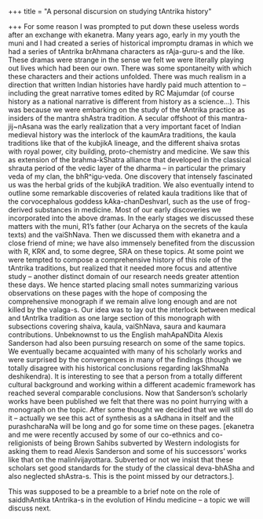 +++
title = "A personal discursion on studying tAntrika history"

+++
For some reason I was prompted to put down these useless words after an
exchange with ekanetra. Many years ago, early in my youth the muni and I
had created a series of historical impromptu dramas in which we had a
series of tAntrika brAhmana characters as rAja-guru-s and the like.
These dramas were strange in the sense we felt we were literally playing
out lives which had been our own. There was some spontaneity with which
these characters and their actions unfolded. There was much realism in a
direction that written Indian histories have hardly paid much attention
to – including the great narrative tomes edited by RC Majumdar (of
course history as a national narrative is different from history as a
science…). This was because we were embarking on the study of the
tAntrika practice as insiders of the mantra shAstra tradition. A secular
offshoot of this mantra-jij\~nAsana was the early realization that a
very important facet of Indian medieval history was the interlock of the
kaumAra traditions, the kaula traditions like that of the kubjikA
lineage, and the different shaiva srotas with royal power, city
building, proto-chemistry and medicine. We saw this as extension of the
brahma-kShatra alliance that developed in the classical shrauta period
of the vedic layer of the dharma – in particular the primary veda of my
clan, the bhR^igu-veda. One discovery that intensely fascinated us was
the herbal grids of the kubjikA tradition. We also eventually intend to
outline some remarkable discoveries of related kaula traditions like
that of the corvocephalous goddess kAka-chanDeshvarI, such as the use of
frog-derived substances in medicine. Most of our early discoveries we
incorporated into the above dramas. In the early stages we discussed
these matters with the muni, R1’s father (our Acharya on the secrets of
the kaula texts) and the vaiShNava. Then we discussed them with ekanetra
and a close friend of mine; we have also immensely benefited from the
discussion with R, KRK and, to some degree, SRA on these topics. At some
point we were tempted to compose a comprehensive history of this role of
the tAntrika traditions, but realized that it needed more focus and
attentive study – another distinct domain of our research needs greater
attention these days. We hence started placing small notes summarizing
various observations on these pages with the hope of composing the
comprehensive monograph if we remain alive long enough and are not
killed by the valaga-s. Our idea was to lay out the interlock between
medical and tAntrIka tradition as one large section of this monograph
with subsections covering shaiva, kaula, vaiShNava, saura and kaumara
contributions. Unbeknownst to us the English mahApaNDita Alexis
Sanderson had also been pursuing research on some of the same topics. We
eventually became acquainted with many of his scholarly works and were
surprised by the convergences in many of the findings (though we totally
disagree with his historical conclusions regarding lakShmaNa
deshikendra). It is interesting to see that a person from a totally
different cultural background and working within a different academic
framework has reached several comparable conclusions. Now that
Sanderson’s scholarly works have been published we felt that there was
no point hurrying with a monograph on the topic. After some thought we
decided that we will still do it – actually we see this act of synthesis
as a sAdhana in itself and the purashcharaNa will be long and go for
some time on these pages. \[ekanetra and me were recently accused by
some of our co-ethnics and co-religionists of being Brown Sahibs
subverted by Western indologists for asking them to read Alexis
Sanderson and some of his successors’ works like that on the
malinIvijayottara. Subverted or not we insist that these scholars set
good standards for the study of the classical deva-bhASha and also
neglected shAstra-s. This is the point missed by our detractors.\].

This was supposed to be a preamble to a brief note on the role of
saiddhAntika tAntrika-s in the evolution of Hindu medicine – a topic we
will discuss next.
